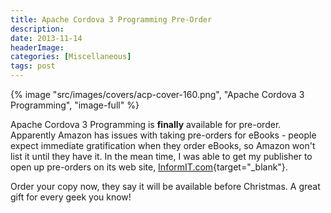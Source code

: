 ```yaml
---
title: Apache Cordova 3 Programming Pre-Order
description: 
date: 2013-11-14
headerImage: 
categories: [Miscellaneous]
tags: post
---
```


{% image "src/images/covers/acp-cover-160.png", "Apache Cordova 3 Programming", "image-full" %}

Apache Cordova 3 Programming is **finally** available for pre-order. Apparently Amazon has issues with taking pre-orders for eBooks - people expect immediate gratification when they order eBooks, so Amazon won't list it until they have it. In the mean time, I was able to get my publisher to open up pre-orders on its web site, [InformIT.com](https://informit.com/store/apache-cordova-3-programming-9780321957368){target="_blank"}.

Order your copy now, they say it will be available before Christmas. A great gift for every geek you know!